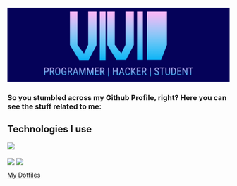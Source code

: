 ![GitHub Logo](/header3.png)
### So you stumbled across my Github Profile, right? Here you can see the stuff related to me:

## Technologies I use
<img src="https://img.shields.io/static/v1?message=OS&label=&color=4191B3&logoColor=4191B3&labelColor=51C9FC&style=for-the-badge&logo=archlinux"></img>


<img align="center" src="https://github-readme-stats.vercel.app/api?username=vividsystem&show_icons=true&theme=tokyonight" />
<img align="center" src="https://github-readme-stats.vercel.app/api/top-langs/?hide=vim&username=vividsystem&theme=tokyonight" />

<a href="https://github.com/vividsystem/dotfiles">My Dotfiles</a>
